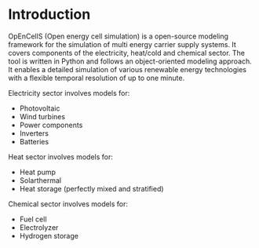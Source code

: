 # Introduction

OpEnCellS (Open energy cell simulation) is a open-source modeling framework for the simulation of multi energy carrier supply systems. It covers components of the electricity, heat/cold and chemical sector. The tool is written in Python and follows an object-oriented modeling approach. It enables a detailed simulation of various renewable energy technologies with a flexible temporal resolution of up to one minute.

Electricity sector involves models for:

* Photovoltaic
* Wind turbines
* Power components
* Inverters
* Batteries

Heat sector involves models for:

* Heat pump
* Solarthermal
* Heat storage (perfectly mixed and stratified)

Chemical sector involves models for:

* Fuel cell
* Electrolyzer
* Hydrogen storage